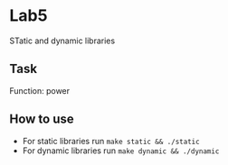 # Lab5

STatic and dynamic libraries

## Task

Function: power

## How to use

- For static libraries run `make static && ./static`
- For dynamic libraries run `make dynamic && ./dynamic`
